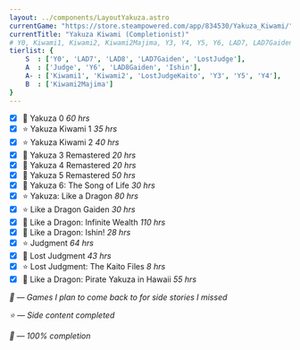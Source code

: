 ```yaml
---
layout: ../components/LayoutYakuza.astro
currentGame: "https://store.steampowered.com/app/834530/Yakuza_Kiwami/"
currentTitle: "Yakuza Kiwami (Completionist)"
# Y0, Kiwami1, Kiwami2, Kiwami2Majima, Y3, Y4, Y5, Y6, LAD7, LAD7Gaiden, LAD8, LAD8Gaiden, Judge, LostJudge, LostJudgeKaito, Ishin
tierlist: {
    S  : ['Y0', 'LAD7', 'LAD8', 'LAD7Gaiden', 'LostJudge'],
    A  : ['Judge', 'Y6', 'LAD8Gaiden', 'Ishin'],
    A- : ['Kiwami1', 'Kiwami2', 'LostJudgeKaito', 'Y3', 'Y5', 'Y4'],
    B  : ['Kiwami2Majima']
}
---
```

- [x] 👑 Yakuza 0 *60 hrs*
- [x] ⭐ Yakuza Kiwami 1 *35 hrs*
- [x] ⭐ Yakuza Kiwami 2 *40 hrs*
- [x] 🔎 Yakuza 3 Remastered *20 hrs*
- [x] 🔎 Yakuza 4 Remastered *20 hrs*
- [x] 🔎 Yakuza 5 Remastered *50 hrs*
- [x] 🔎 Yakuza 6: The Song of Life *30 hrs*
- [x] ⭐ Yakuza: Like a Dragon *80 hrs*
- [x] ⭐ Like a Dragon Gaiden *30 hrs*
- [x] 🔎 Like a Dragon: Infinite Wealth *110 hrs*
- [x] 🔎 Like a Dragon: Ishin! *28 hrs*
- [x] ⭐ Judgment *64 hrs*
- [x] 🔎 Lost Judgment *43 hrs*
- [x] ⭐ Lost Judgment: The Kaito Files *8 hrs*
- [x] 🔎 Like a Dragon: Pirate Yakuza in Hawaii *55 hrs*

<div class="yakuza-legend">

*🔎 — Games I plan to come back to for side stories I missed*

*⭐ — Side content completed*

*👑 — 100% completion*

</div>